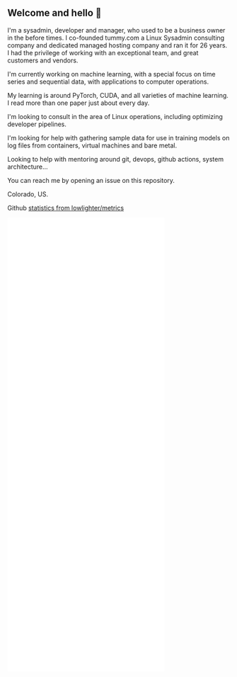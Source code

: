 ## Welcome and hello 👋

I'm a sysadmin, developer and manager, who used to be a business owner in the before times. I co-founded tummy.com a Linux Sysadmin consulting company and dedicated managed hosting company and ran it for 26 years. I had the privilege of working with an exceptional team, and great customers and vendors.

I'm currently working on machine learning, with a special focus on time series and sequential data, with applications to computer operations.

My learning is around PyTorch, CUDA, and all varieties of machine learning. I read more than one paper just about every day.

I'm looking to consult in the area of Linux operations, including optimizing developer pipelines.

I'm looking for help with gathering sample data for use in training models on log files from containers, virtual machines and bare metal. 

Looking to help with mentoring around git, devops, github actions, system architecture...

You can reach me by opening an issue on this repository.

Colorado, US.

Github [statistics from lowlighter/metrics](https://github.com/lowlighter/metrics)

![m](github-metrics.svg)


